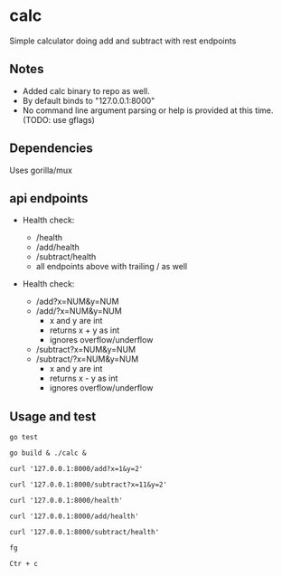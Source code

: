 # calc
Simple calculator doing add and subtract with rest endpoints
## Notes

* Added calc binary to repo as well.
* By default binds to "127.0.0.1:8000"
* No command line argument parsing or help is provided at this time. (TODO: use gflags)


## Dependencies
Uses gorilla/mux

## api endpoints
* Health check:
    * /health
    * /add/health
    * /subtract/health
    * all endpoints above with trailing / as well

* Health check:
    * /add?x=NUM&y=NUM
    * /add/?x=NUM&y=NUM
        * x and y are int
        * returns x + y as int
        * ignores overflow/underflow
    * /subtract?x=NUM&y=NUM
    * /subtract/?x=NUM&y=NUM
        * x and y are int
        * returns x - y as int
        * ignores overflow/underflow
    

## Usage and test
`go test`

`go build & ./calc &`

`curl '127.0.0.1:8000/add?x=1&y=2'`

`curl '127.0.0.1:8000/subtract?x=11&y=2'`

`curl '127.0.0.1:8000/health'`

`curl '127.0.0.1:8000/add/health'`

`curl '127.0.0.1:8000/subtract/health'`

`fg`

`Ctr + c`
